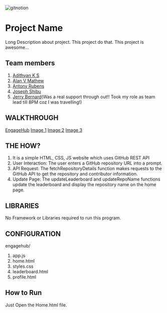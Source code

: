 
![gitnotion](https://github.com/user-attachments/assets/079fdd2e-ba20-4a5b-9801-58448e81d8b9)




# Project Name
Long Description about project. This project do that. This project is awesome...
## Team members
1. [Adithyan K S](https://github.com/Adithyan-Coder)
2. [Alan V Mathew](https://github.com/mancity142)
3. [Antony Rubens](https://github.com/Antony-Rubens)
4. [Joseph Shibu](https://github.com/SharkSpidy)
5. [Jerry Bernard](https://github.com/jerry53779)(Was a real support through out!! Took my role as team lead till 8PM coz I was travelling!)
## WALKTHROUGH
[EngageHub](https://drive.google.com/file/d/1FrnwDmIL2UWCQo_cvvQYeXFMUxa_RM9P/view?usp=sharing)
[Image 1](https://github.com/SharkSpidy/GitHubAPI-SHN/blob/main/Screenshot%20(607).png)
[Image 2](https://github.com/SharkSpidy/GitHubAPI-SHN/blob/main/Screenshot%20(608).png)
[Image 3](https://github.com/SharkSpidy/GitHubAPI-SHN/blob/main/Screenshot%20(609).png)
## THE HOW?
1. It is a simple HTML, CSS, JS website which uses GitHub REST API
2. User Interaction: The user enters a GitHub repository URL into a prompt.
3. API Request: The fetchRepositoryDetails function makes requests to the GitHub API to get the repository and contributor information.
4. Update Page: The updateLeaderboard and updateRepoName functions update the leaderboard and display the repository name on the home page.
## LIBRARIES
No Framework or Libraries required to run this program.
## CONFIGURATION
engagehub/
1. app.js
2. home.html
3. styles.css
4. leaderboard.html
5. profile.html
## How to Run
Just Open the Home.html file.
